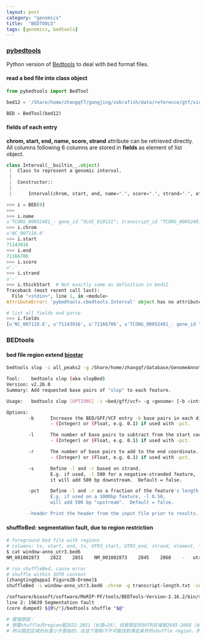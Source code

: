 ```yaml
---
layout: post
category: "genomics"
title:  "BEDTOOLS"
tags: [genomics, bedtools]
---
```


### [pybedtools](https://daler.github.io/pybedtools/index.html)

Python version of [Bedtools](https://bedtools.readthedocs.io/en/latest/index.html) to deal with bed format files.

#### read a bed file into class object

```python
from pybedtools import BedTool

bed12 = '/Share/home/zhangqf7/gongjing/zebrafish/data/reference/gtf/xiongtl/Delete_coding_danRer_merge_transcript.200.bed'

BED = BedTool(bed12)
```

#### fields of each entry

**chrom, start, end, name, score, strand** attribute can be retrieved directly. All columns following 6 columns are stored in **fields** as element of list object.

```python
class Interval(__builtin__.object)
 |  Class to represent a genomic interval.
 |
 |  Constructor::
 |
 |      Interval(chrom, start, end, name=".", score=".", strand=".", otherfields=None)
```

```python
>>> i = BED[0]
>>>
>>> i.name
u'TCONS_00052481_- gene_id "XLOC_019131"; transcript_id "TCONS_00052481"; exon_number "8"; oId "CPAT16329"; tss_id "TSS29925";'
>>> i.chrom
u'NC_007118.6'
>>> i.start
71143916
>>> i.end
71166706
>>> i.score
u'.'
>>> i.strand
u'-'
>>> i.thickStart  # Not exactly same as definition in bed12 
Traceback (most recent call last):
  File "<stdin>", line 1, in <module>
AttributeError: 'pybedtools.cbedtools.Interval' object has no attribute 'thickStart'

# list all fields and parse
>>> i.fields
[u'NC_007118.6', u'71143916', u'71166706', u'TCONS_00052481_- gene_id "XLOC_019131"; transcript_id "TCONS_00052481"; exon_number "8"; oId "CPAT16329"; tss_id "TSS29925";', u'.', u'-', u'.', u'.', u'.', u'8', u'888,101,130,221,36,107,1981,24', u'0,1065,1568,2078,3812,16675,18264,22766']
```

### BEDtools

#### bed file region extend [biostar](https://www.biostars.org/p/58381/)

```bash
bedtools slop -i all_peaks2 -g /Share/home/zhangqf/database/GenomeAnnotation/size/hg38.genome.size -b 50 > all_peaks.ext50

Tool:    bedtools slop (aka slopBed)
Version: v2.26.0
Summary: Add requested base pairs of "slop" to each feature.

Usage:   bedtools slop [OPTIONS] -i <bed/gff/vcf> -g <genome> [-b <int> or (-l and -r)]

Options:
        -b      Increase the BED/GFF/VCF entry -b base pairs in each direction.
                - (Integer) or (Float, e.g. 0.1) if used with -pct.

        -l      The number of base pairs to subtract from the start coordinate.
                - (Integer) or (Float, e.g. 0.1) if used with -pct.

        -r      The number of base pairs to add to the end coordinate.
                - (Integer) or (Float, e.g. 0.1) if used with -pct.

        -s      Define -l and -r based on strand.
                E.g. if used, -l 500 for a negative-stranded feature,
                it will add 500 bp downstream.  Default = false.

        -pct    Define -l and -r as a fraction of the feature's length.
                E.g. if used on a 1000bp feature, -l 0.50,
                will add 500 bp "upstream".  Default = false.

        -header Print the header from the input file prior to results.
```

#### shuffleBed: segmentation fault, due to region restriction

```bash
# foreground bed file with regions
# columns: tx, start, end, tx, UTR3_start, UTR3_end, strand, element, *
$ cat window-anno_utr3.bed6NM_001002873	2822	2851	NM_001002873	2845	2868	-	utr3	*# run shuffleBed, cause error
# shuffle within 3UTR context
[zhangting@appa1 Figure2B-Dreme]$ 
shuffleBed -i window-anno_utr3.bed6 -chrom -g transcript-length.txt -incl utr3.bed > test.bed
/software/biosoft/software/MeRIP-PF/tools/BEDTools-Version-2.16.2/bin/shuffleBed: 
line 2: 19639 Segmentation fault      
(core dumped) ${0%/*}/bedtools shuffle "$@"# 报错原因：# 想要shuffle的region是2822-2851（长度=29），但是限定的3UTR区域是2845-2868（长度=23），
# 所以限定区域的长度小于原始的，在这个限制下不可能找到满足条件的shuffle region，所以报错。
```